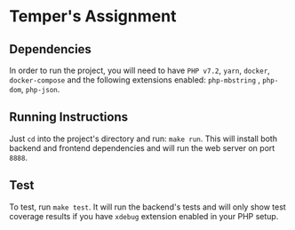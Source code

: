 # Temper's Assignment
## Dependencies
In order to run the project, you will need to have `PHP v7.2`, `yarn`, `docker`, `docker-compose`  and the following extensions enabled:  `php-mbstring` , `php-dom`, `php-json`.

## Running Instructions
Just `cd` into the project's directory and run: `make run`. This will install both backend and frontend dependencies and will run the web server on port `8888`.

## Test
To test, run `make test`. It will run the backend's tests and will only show test coverage results if you have `xdebug` extension enabled in your PHP setup.